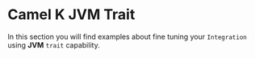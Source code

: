 # Camel K JVM Trait

In this section you will find examples about fine tuning your `Integration` using **JVM** `trait` capability.